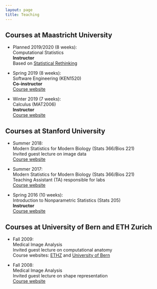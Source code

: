 ```yaml
---
layout: page
title: Teaching
---
```


## Courses at Maastricht University

* Planned 2019/2020 (8 weeks): <br>
Computational Statistics <br>
**Instructor** <br>
Based on [Statistical Rethinking](https://xcelab.net/rm/statistical-rethinking/)

* Spring 2019 (8 weeks): <br>
Software Engineering (KEN1520) <br>
**Co-instructor** <br>
[Course website](https://www.maastrichtuniversity.nl/education/bachelor/bachelor-data-science-and-knowledge-engineering/courses-curriculum)

* Winter 2019 (7 weeks): <br>
Calculus (MAT2006) <br>
**Instructor** <br>
[Course website](https://www.maastrichtuniversity.nl/meta/350269/calculus)

## Courses at Stanford University

* Summer 2018: <br>
Modern Statistics for Modern Biology (Stats 366/Bios 221) <br>
Invited guest lecture on image data <br>
[Course website](http://web.stanford.edu/class/bios221/index.html)

* Summer 2017: <br>
Modern Statistics for Modern Biology (Stats 366/Bios 221) <br>
Teaching Assistant (TA) responsible for labs <br>
[Course website](http://web.stanford.edu/class/bios221/index.html)

* Spring 2016 (10 weeks): <br>
Introduction to Nonparametric Statistics (Stats 205) <br>
**Instructor** <br>
[Course website](http://christofseiler.github.io/stats205/)

## Courses at University of Bern and ETH Zurich

* Fall 2009: <br>
Medical Image Analysis <br>
Invited guest lecture on computational anatomy <br>
Course websites: [ETHZ](http://www.vvz.ethz.ch/lerneinheitPre.do?semkez=2018S&lerneinheitId=122115&lang=en) and [University of Bern](http://www.bme.master.unibe.ch/studies/curriculum/list_of_courses/medical_image_analysis/)

* Fall 2008: <br>
Medical Image Analysis <br>
Invited guest lecture on shape representation <br>
[Course website](http://www.vvz.ethz.ch/lerneinheitPre.do?semkez=2018S&lerneinheitId=122115&lang=en)
